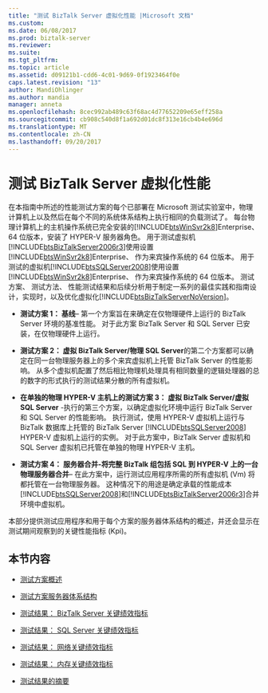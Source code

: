 ```yaml
---
title: "测试 BizTalk Server 虚拟化性能 |Microsoft 文档"
ms.custom: 
ms.date: 06/08/2017
ms.prod: biztalk-server
ms.reviewer: 
ms.suite: 
ms.tgt_pltfrm: 
ms.topic: article
ms.assetid: d09121b1-cdd6-4c01-9d69-0f1923464f0e
caps.latest.revision: "13"
author: MandiOhlinger
ms.author: mandia
manager: anneta
ms.openlocfilehash: 8cec992ab489c63f68ac4d77652209e65eff258a
ms.sourcegitcommit: cb908c540d8f1a692d01dc8f313e16cb4b4e696d
ms.translationtype: MT
ms.contentlocale: zh-CN
ms.lasthandoff: 09/20/2017
---
```

# <a name="testing-biztalk-server-virtualization-performance"></a>测试 BizTalk Server 虚拟化性能
在本指南中所述的性能测试方案的每个已部署在 Microsoft 测试实验室中，物理计算机上以及然后在每个不同的系统体系结构上执行相同的负载测试了。 每台物理计算机上的主机操作系统已完全安装的[!INCLUDE[btsWinSvr2k8](../includes/btswinsvr2k8-md.md)]Enterprise、 64 位版本，安装了 HYPER-V 服务器角色。 用于测试虚拟机[!INCLUDE[btsBizTalkServer2006r3](../includes/btsbiztalkserver2006r3-md.md)]使用设置[!INCLUDE[btsWinSvr2k8](../includes/btswinsvr2k8-md.md)]Enterprise、 作为来宾操作系统的 64 位版本。 用于测试的虚拟机[!INCLUDE[btsSQLServer2008](../includes/btssqlserver2008-md.md)]使用设置[!INCLUDE[btsWinSvr2k8](../includes/btswinsvr2k8-md.md)]Enterprise、 作为来宾操作系统的 64 位版本。 测试方案、 测试方法、 性能测试结果和后续分析用于制定一系列的最佳实践和指南设计，实现时，以及优化虚拟化[!INCLUDE[btsBizTalkServerNoVersion](../includes/btsbiztalkservernoversion-md.md)]。  
  
-   **测试方案 1： 基线**– 第一个方案旨在来确定在仅物理硬件上运行的 BizTalk Server 环境的基准性能。 对于此方案 BizTalk Server 和 SQL Server 已安装，在仅物理硬件上运行。  
  
-   **测试方案 2： 虚拟 BizTalk Server/物理 SQL Server**的第二个方案都可以确定在同一台物理服务器上的多个来宾虚拟机上托管 BizTalk Server 的性能影响。 从多个虚拟机配置了然后相比物理机处理具有相同数量的逻辑处理器的总的数字的形式执行的测试结果分散的所有虚拟机。  
  
-   **在单独的物理 HYPER-V 主机上的测试方案 3： 虚拟 BizTalk Server/虚拟 SQL Server** -执行的第三个方案，以确定虚拟化环境中运行 BizTalk Server 和 SQL Server 的性能影响。 执行测试，使用 HYPER-V 虚拟机上运行与 BizTalk 数据库上托管的 BizTalk Server [!INCLUDE[btsSQLServer2008](../includes/btssqlserver2008-md.md)] HYPER-V 虚拟机上运行的实例。 对于此方案中，BizTalk Server 虚拟机和 SQL Server 虚拟机已托管在单独的物理 HYPER-V 主机。  
  
-   **测试方案 4： 服务器合并-将完整 BizTalk 组包括 SQL 到 HYPER-V 上的一台物理服务器合并**– 在此方案中，运行测试应用程序所需的所有虚拟机 (Vm) 将都托管在一台物理服务器。 这种情况下的用途是确定承载的性能成本[!INCLUDE[btsSQLServer2008](../includes/btssqlserver2008-md.md)]和[!INCLUDE[btsBizTalkServer2006r3](../includes/btsbiztalkserver2006r3-md.md)]合并环境中虚拟机。  
  
 本部分提供测试应用程序和用于每个方案的服务器体系结构的概述，并还会显示在测试期间观察到的关键性能指标 (Kpi)。  
  
## <a name="in-this-section"></a>本节内容  
  
-   [测试方案概述](../technical-guides/test-scenario-overview.md)  
  
-   [测试方案服务器体系结构](../technical-guides/test-scenario-server-architecture.md)  
  
-   [测试结果： BizTalk Server 关键绩效指标](../technical-guides/test-results-biztalk-server-key-performance-indicators.md)  
  
-   [测试结果： SQL Server 关键绩效指标](../technical-guides/test-results-sql-server-key-performance-indicators.md)  
  
-   [测试结果： 网络关键绩效指标](../technical-guides/test-results-networking-key-performance-indicators.md)  
  
-   [测试结果： 内存关键绩效指标](../technical-guides/test-results-memory-key-performance-indicators.md)  
  
-   [测试结果的摘要](../technical-guides/summary-of-test-results.md)